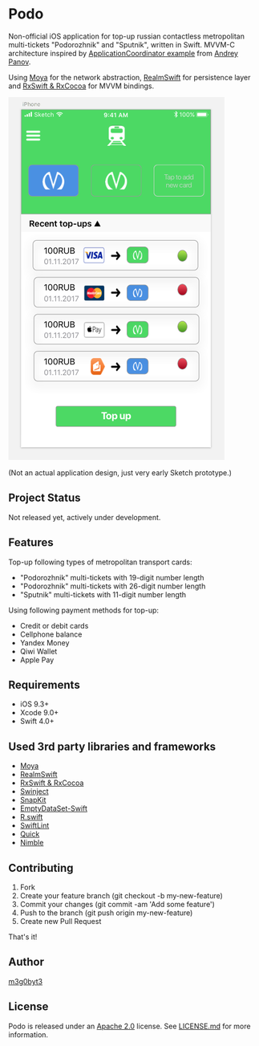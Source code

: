 Podo
=======

Non-official iOS application for top-up russian contactless metropolitan multi-tickets "Podorozhnik" and "Sputnik", written in Swift. MVVM-C architecture inspired by [ApplicationCoordinator example](https://github.com/AndreyPanov/ApplicationCoordinator) from [Andrey Panov](https://medium.com/@panovdev). 

Using [Moya](https://github.com/Moya/Moya) for the network abstraction, [RealmSwift](https://github.com/realm/realm-cocoa) for persistence layer and [RxSwift & RxCocoa](https://github.com/ReactiveX/RxSwift) for MVVM bindings.

![](Screenshots/iPhone1.png)

(Not an actual application design, just very early Sketch prototype.)

Project Status
----------------
Not released yet, actively under development.

Features
----------------
Top-up following types of metropolitan transport cards:

- "Podorozhnik" multi-tickets with 19-digit number length
- "Podorozhnik" multi-tickets with 26-digit number length
- "Sputnik" multi-tickets with 11-digit number length

Using following payment methods for top-up:

- Credit or debit cards
- Cellphone balance
- Yandex Money
- Qiwi Wallet
- Apple Pay

Requirements
----------------
* iOS 9.3+
* Xcode 9.0+
* Swift 4.0+

Used 3rd party libraries and frameworks
----------------
* [Moya](https://github.com/Moya/Moya)
* [RealmSwift](https://github.com/realm/realm-cocoa)
* [RxSwift & RxCocoa](https://github.com/ReactiveX/RxSwift)
* [Swinject](https://github.com/Swinject/Swinject)
* [SnapKit](https://github.com/SnapKit/SnapKit)
* [EmptyDataSet-Swift](https://github.com/Xiaoye220/EmptyDataSet-Swift)
* [R.swift](https://github.com/mac-cain13/R.swift)
* [SwiftLint](https://github.com/realm/SwiftLint)
* [Quick](https://github.com/Quick/Quick)
* [Nimble](https://github.com/Quick/Nimble)


Contributing
----------------
1. Fork
2. Create your feature branch (git checkout -b my-new-feature)
3. Commit your changes (git commit -am 'Add some feature')
4. Push to the branch (git push origin my-new-feature)
5. Create new Pull Request

That's it!

Author
----------------
[m3g0byt3](https://github.com/m3g0byt3)

License
----------------
Podo is released under an [Apache 2.0](https://www.apache.org/licenses/LICENSE-2.0) license. See [LICENSE.md](LICENSE.md) for more information.